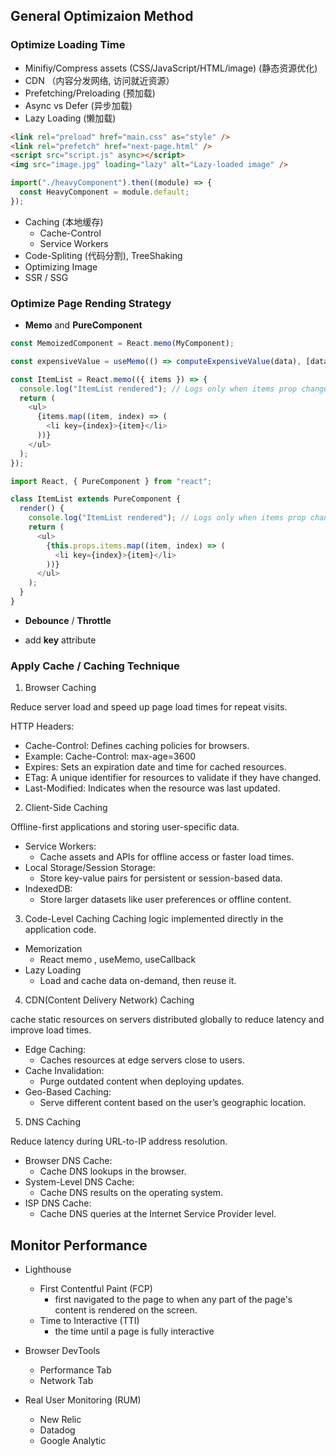 ## General Optimizaion Method

### Optimize Loading Time

- Minifiy/Compress assets (CSS/JavaScript/HTML/image) (静态资源优化)
- CDN （内容分发网络, 访问就近资源）
- Prefetching/Preloading (预加载)
- Async vs Defer (异步加载)
- Lazy Loading (懒加载)

```html
<link rel="preload" href="main.css" as="style" />
<link rel="prefetch" href="next-page.html" />
<script src="script.js" async></script>
<img src="image.jpg" loading="lazy" alt="Lazy-loaded image" />
```

```javascript
import("./heavyComponent").then((module) => {
  const HeavyComponent = module.default;
});
```

- Caching (本地缓存)
  - Cache-Control
  - Service Workers
- Code-Spliting (代码分割), TreeShaking
- Optimizing Image
- SSR / SSG

### Optimize Page Rending Strategy

- **Memo** and **PureComponent**

```javascript
const MemoizedComponent = React.memo(MyComponent);

const expensiveValue = useMemo(() => computeExpensiveValue(data), [data]);

const ItemList = React.memo(({ items }) => {
  console.log("ItemList rendered"); // Logs only when items prop changes
  return (
    <ul>
      {items.map((item, index) => (
        <li key={index}>{item}</li>
      ))}
    </ul>
  );
});
```

```javascript
import React, { PureComponent } from "react";

class ItemList extends PureComponent {
  render() {
    console.log("ItemList rendered"); // Logs only when items prop changes
    return (
      <ul>
        {this.props.items.map((item, index) => (
          <li key={index}>{item}</li>
        ))}
      </ul>
    );
  }
}
```

- **Debounce** / **Throttle**

- add **key** attribute

### Apply Cache / Caching Technique

1. Browser Caching

Reduce server load and speed up page load times for repeat visits.

HTTP Headers:

- Cache-Control: Defines caching policies for browsers.
- Example: Cache-Control: max-age=3600
- Expires: Sets an expiration date and time for cached resources.
- ETag: A unique identifier for resources to validate if they have changed.
- Last-Modified: Indicates when the resource was last updated.

2. Client-Side Caching

Offline-first applications and storing user-specific data.

- Service Workers:
  - Cache assets and APIs for offline access or faster load times.
- Local Storage/Session Storage:
  - Store key-value pairs for persistent or session-based data.
- IndexedDB:
  - Store larger datasets like user preferences or offline content.

3. Code-Level Caching
   Caching logic implemented directly in the application code.

- Memorization
  - React memo , useMemo, useCallback
- Lazy Loading
  - Load and cache data on-demand, then reuse it.

4. CDN(Content Delivery Network) Caching

cache static resources on servers distributed globally to reduce latency and improve load times.

- Edge Caching:
  - Caches resources at edge servers close to users.
- Cache Invalidation:
  - Purge outdated content when deploying updates.
- Geo-Based Caching:
  - Serve different content based on the user’s geographic location.

5. DNS Caching

Reduce latency during URL-to-IP address resolution.

- Browser DNS Cache:
  - Cache DNS lookups in the browser.
- System-Level DNS Cache:
  - Cache DNS results on the operating system.
- ISP DNS Cache:
  - Cache DNS queries at the Internet Service Provider level.

## Monitor Performance

- Lighthouse
  - First Contentful Paint (FCP)
    - first navigated to the page to when any part of the page's content is rendered on the screen.
  - Time to Interactive (TTI)
    - the time until a page is fully interactive
- Browser DevTools

  - Performance Tab
  - Network Tab

- Real User Monitoring (RUM)
  - New Relic
  - Datadog
  - Google Analytic
